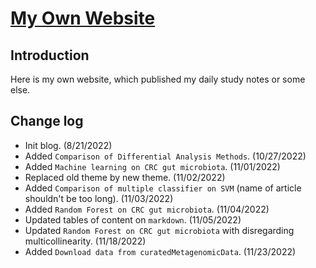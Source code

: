 # [My Own Website](https://HuaZou.github.io/)


## Introduction

Here is my own website, which published my daily study notes or some else.

## Change log

+ Init blog. (8/21/2022)
+ Added `Comparison of Differential Analysis Methods`. (10/27/2022)
+ Added `Machine learning on CRC gut microbiota`. (11/01/2022)
+ Replaced old theme by new theme. (11/02/2022)
+ Added `Comparison of multiple classifier on SVM` (name of article shouldn't be too long). (11/03/2022)
+ Added `Random Forest on CRC gut microbiota`. (11/04/2022)
+ Updated tables of content on `markdown`. (11/05/2022)
+ Updated `Random Forest on CRC gut microbiota` with disregarding multicollinearity. (11/18/2022)
+ Added `Download data from curatedMetagenomicData`. (11/23/2022)

